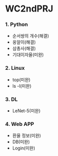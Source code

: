 # WC2ndPRJ

### 1. Python
  - 순서쌍의 개수(해결)
  - 옹알이(해결)
  - 삼총사(해결)
  - 기대이자율(미완)
  
### 2. Linux
  - top(미완)
  - ls -l(미완)

### 3. DL
  - LeNet-5(미완)

### 4. Web APP
  - 환율 정보(미완)
  - DB(미완)
  - Login(미완)

